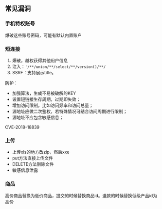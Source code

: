## 常见漏洞
### 手机特权账号

爆破这些账号密码，可能有默认内置账户

### 短连接
1. 爆破，越权获得其他用户信息
2. 注入：`'/**/union/**/select/**/version()/**/`
3. SSRF：支持展示title。

防护：
- 加强算法，生成不易被破解的KEY
- 设置短链接生存周期，过期即失效；
- 增加访问限制，比如访问频率和访问总量；
- 源地址应做二次鉴权，若特殊情况可结合访问周期进行限制；
- 源地址不应包含敏感信息；


CVE-2018-18839

### 上传
- 上传xls的地方改zip，然后xxe
- put方法直接上传文件
- DELETE方法删除文件
- 敏感信息泄露
  
### 商品
高价商品替换为低价商品，提交的时候替换商品id。退款的时候替换低级产品id为高价